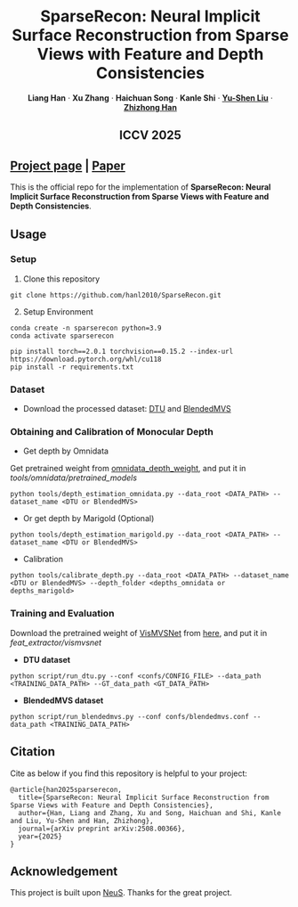 <h1 align="center"> SparseRecon: Neural Implicit Surface Reconstruction from Sparse Views with
Feature and Depth Consistencies </h1>

<p align="center">
    <strong>Liang Han</strong>
    ·
    <strong>Xu Zhang</strong>
    ·
    <strong>Haichuan Song</strong>
    ·
    <strong>Kanle Shi</strong>
    ·
    <a href="https://yushen-liu.github.io/"><strong>Yu-Shen Liu</strong></a>
    ·
    <a href="https://h312h.github.io/"><strong>Zhizhong Han</strong></a>
</p>

<h2 align="center">ICCV 2025</h2>


## [Project page](https://hanl2010.github.io/SparseRecon/) |  [Paper](https://arxiv.org/abs/2508.00366)
This is the official repo for the implementation of **SparseRecon: Neural Implicit Surface Reconstruction from Sparse Views with Feature and Depth Consistencies**.

## Usage

### Setup

1. Clone this repository

```shell
git clone https://github.com/hanl2010/SparseRecon.git
```
2. Setup Environment

```shell
conda create -n sparserecon python=3.9
conda activate sparserecon

pip install torch==2.0.1 torchvision==0.15.2 --index-url https://download.pytorch.org/whl/cu118
pip install -r requirements.txt
```

### Dataset
- Download the processed dataset: [DTU](https://drive.google.com/file/d/1ph5dk7ZAjDhDueB3yzHx2NE2arUGDe6i/view?usp=drive_link) and [BlendedMVS](https://drive.google.com/file/d/1u6xmQicjcOdQVKismwC_5d_WGjND2lLn/view?usp=sharing)

### Obtaining and Calibration of Monocular Depth 

- Get depth by Omnidata

Get pretrained weight from [omnidata_depth_weight](https://drive.google.com/drive/folders/14RV5GdHv6sReFMfEwMrXAfvIAasNlmKg?usp=sharing), and put it in *tools/omnidata/pretrained_models*

```shell
python tools/depth_estimation_omnidata.py --data_root <DATA_PATH> --dataset_name <DTU or BlendedMVS>
```
- Or get depth by Marigold (Optional) 

```shell
python tools/depth_estimation_marigold.py --data_root <DATA_PATH> --dataset_name <DTU or BlendedMVS>
```

- Calibration
```shell
python tools/calibrate_depth.py --data_root <DATA_PATH> --dataset_name <DTU or BlendedMVS> --depth_folder <depths_omnidata or depths_marigold>
```


### Training and Evaluation 
Download the pretrained weight of [VisMVSNet](https://github.com/jzhangbs/Vis-MVSNet) from [here](https://drive.google.com/drive/folders/14RV5GdHv6sReFMfEwMrXAfvIAasNlmKg), and put it in *feat_extractor/vismvsnet*


- **DTU dataset**

```shell
python script/run_dtu.py --conf <confs/CONFIG_FILE> --data_path <TRAINING_DATA_PATH> --GT_data_path <GT_DATA_PATH>
```

- **BlendedMVS dataset**

```shell
python script/run_blendedmvs.py --conf confs/blendedmvs.conf --data_path <TRAINING_DATA_PATH> 
```


## Citation

Cite as below if you find this repository is helpful to your project:

```
@article{han2025sparserecon,
  title={SparseRecon: Neural Implicit Surface Reconstruction from Sparse Views with Feature and Depth Consistencies},
  author={Han, Liang and Zhang, Xu and Song, Haichuan and Shi, Kanle and Liu, Yu-Shen and Han, Zhizhong},
  journal={arXiv preprint arXiv:2508.00366},
  year={2025}
}
```

## Acknowledgement
This project is built upon [NeuS](https://github.com/Totoro97/NeuS). Thanks for the great project.
